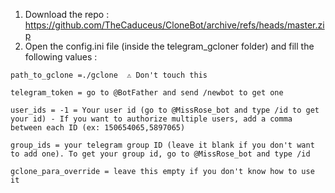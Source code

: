 1. Download the repo : https://github.com/TheCaduceus/CloneBot/archive/refs/heads/master.zip
2. Open the config.ini file (inside the telegram_gcloner folder) and fill the following values :

```
path_to_gclone =./gclone  ⚠ Don't touch this

telegram_token = go to @BotFather and send /newbot to get one

user_ids = -1 = Your user id (go to @MissRose_bot and type /id to get your id) - If you want to authorize multiple users, add a comma between each ID (ex: 150654065,5897065)

group_ids = your telegram group ID (leave it blank if you don't want to add one). To get your group id, go to @MissRose_bot and type /id

gclone_para_override = leave this empty if you don't know how to use it
```
